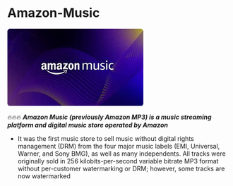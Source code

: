 # Amazon-Music

<img src="https://github.com/NadiKlinson/Amazon-Music/blob/main/am.png"/>

🔥🔥🔥 ***Amazon Music (previously Amazon MP3) is a music streaming platform and digital music store operated by Amazon***

+  It was the first music store to sell music without digital rights management (DRM) from the four major music labels (EMI, Universal, Warner, and Sony BMG), as well as many independents. All tracks were originally sold in 256 kilobits-per-second variable bitrate MP3 format without per-customer watermarking or DRM; however, some tracks are now watermarked
